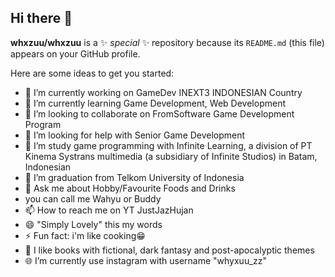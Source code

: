 ## Hi there 👋

**whxzuu/whxzuu** is a ✨ _special_ ✨ repository because its `README.md` (this file) appears on your GitHub profile.

Here are some ideas to get you started:  

- 🔭 I’m currently working on GameDev INEXT3 INDONESIAN Country
- 🌱 I’m currently learning Game Development, Web Development 
- 👯 I’m looking to collaborate on FromSoftware Game Development Program 
- 🤔 I’m looking for help with Senior Game Development 
- 🏫 I’m study game programming with Infinite Learning, a division of PT Kinema Systrans multimedia (a subsidiary of Infinite Studios) in Batam, Indonesian
- 🏫 I’m graduation from Telkom University of Indonesia
- 💬 Ask me about Hobby/Favourite Foods and Drinks
- you can call me Wahyu or Buddy
- 📫 How to reach me on YT JustJazHujan
- 😄 "Simply Lovely" this my words  
- ⚡ Fun fact: i'm like cooking😁
- 📔 I like books with fictional, dark fantasy and post-apocalyptic themes
- 🌐 I’m currently use instagram with username "whyxuu_zz"

